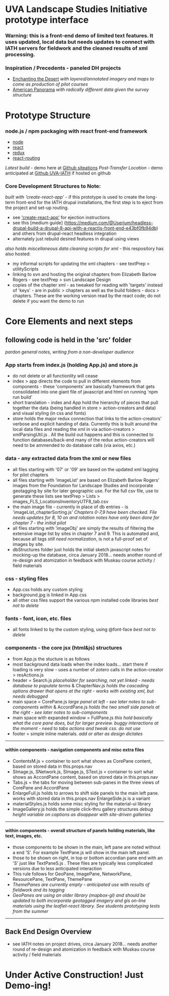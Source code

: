 # UVA Landscape Studies Initiative prototype interface

### Warning: this is a front-end demo of limited text features. It uses updated, local data but needs updates to connect with IATH servers for fieldwork and the cleaned results of xml processing.

### Inspiration / Precedents - paneled DH projects
+ [Enchanting the Desert]() *with layered/annotated imagery and maps to come as production of pilot courses*
+ [American Panorama]() *with radically different data given the survey structure*

# Prototype Structure
### node.js / npm packaging with react front-end framework
+ [node]()
+ [react]()
+ [redux]()
+ [react-routing]()


*Latest build* - demo here at [Github siteations](https://siteations.github.io/uva-lsi/)
*Post-Transfer Location* - demo anticipated at [Github UVA-IATH](https://UVA-IATH.github.io/uva-lsi/) if hosted on github

### Core Development Structures to Note: 

*built with 'create-react-app'* - if this prototype is used to create the long-term front-end for the IATH drupal installations, the first step is to eject from the project and set-up routing.
+ see ['create-react-app'](https://github.com/facebook/create-react-app) for ejection instructions
+ see this [medium guide] (https://medium.com/@Userium/headless-drupal-build-a-drupal-8-api-with-a-reactjs-front-end-e43bf0fb94db) and others from drupal-react headless integration 
+ alternately just rebuild desired features in drupal using views 

*also holds miscellaneous data cleaning scripts for xml* - this respository has also hosted: 
+ my informal scripts for updating the xml chapters - see textPrep > utilityScripts
+ linking to svn and hosting the original chapters from Elizabeth Barlow Rogers - see textPrep > svn Landscape Design
+ copies of the chapter xml - as tweaked for reading with 'targets' instead of 'keys' - are in public > chapters as well as the build folders - docs > chapters. These are the working version read by the react code; do not delete if you want the demo to run


# Core Elements and next steps 
## following code is held in the 'src' folder
*pardon general notes, writing from a non-developer audience*

### App starts from index.js (holding App.js) and store.js
+ do not delete or all functionlity will cease
+ index > app directs the code to pull in different elements from components - these 'components' are basically framework that gets consolidated into one giant file of javascript and html on running 'npm run build'
+ short translation - index and App hold the hierarchy of pieces that pull together the data (being handled in store > action-creators and data) and visual styling (in css and fonts)
+ store holds the major redux connection that links to the action-creators' verbose and explicit handing of data. Currently this is built around the local data files and reading the xml in via action-creators > xmlParsingUtil.js . All the build out happens and this is connected to function databases/back-end many of the redux action-creators will need to be ammended to do database calls (via axios, etc.)

### data - any extracted data from the xml or new files
+ all files starting with '07' or '09' are based on the updated xml tagging for pilot chapters
+ all files starting with 'imageList' are based on Elizabeth Barlow Rogers' images from the Foundation for Landscape Studies and incorporate geotagging by site for later geographic use. For the full csv file, use to generate these lists see textPrep > Lists > images_FLS_LocationsInventoryUTF8_tab.csv 
+ the main image file - currently in place of db entries - is 'imageList_chapterSorting.js' *Chapters 0-7,9 have been checked. File needs updates for 8, 10 on and rotation notes have only been done for chapter 7 - the initial pilot* 
+ all files starting with 'imageObj' are simply the results of filtering the extensive image list by sites in chapter 7 and 9. This is automated and, because all tags *still need normalization*, is not a full-proof set of images by site.
+ dbStructures folder just holds the initial sketch javascript notes for mocking-up the database, circa January 2018... needs another round of re-design and atomization in feedback with Muskau course activity / field materials

### css - styling files
+ App.css holds any custom styling
+ background.jpg is linked in App.css
+ all other css files support the various npm installed code libraries *best not to delete*

### fonts - font, icon, etc. files
+ all fonts linked to by the custom styling, using @font-face *best not to delete*

### components - the core jsx (html&js) structures
+ from App.js the stucture is as follows
+ most background data loads when the index loads... start there if loading is very slow - uses a number of zotero calls in the action-creator > resActions.js
+ header = Search.js *placeholder for searching, not yet linked - needs database to populate terms* & ChapterNav.js *holds the cascading options drawer that opens at the right - works with existing xml, but needs debugged*
+ main space = CorePane.js *large panel at left - see later notes to sub-components within* & AccordPane.js *holds the two small side panels at the right - see later notes to sub-components*
+ main space with expanded window = FullPane.js *this hold basically what the core pane does, but for larger preview. buggy interactions at the moment - need to tabs actions and tweak css. do not use*
+ footer = simple inline materials. *add or alter as design dictates*
---

#### within components - navigation components and misc extra files
+ ContentsM.js = container to sort what shows as CorePane content, based on stored data in this.props.nav 
+ SImage.js, SNetwork.js, SImage.js, SText.js = container to sort what shows as AccordPane content, based on stored data in this.props.nav 
+ Tabs.js = the tabs for moving between sub-panes in the three views of CorePane and AccordPane
+ EnlargeFull.js holds to arrows to shift side panels to the main left pane. works with stored data in this.props.nav EnlargeSide.js is a variant
+ materialStyles.js holds some misc styling for the material-ui library
+ ImageGallery.js holds the simple click-thru gallery structures *debug height variable on captions as disappear with site-driven galleries*
---

#### within components - overall structure of panels holding materials, like text, images, etc.
+ those components to be shown in the main, left pane are noted without a end 'S'. For example TextPane.js will show in the main left panel.
+ those to be shown on right, in top or bottom accordian pane end with an 'S' just like TextPaneS.js . These files are typically less complicated versions due to less anticipated interaction
+ This rule follows for GeoPane, ImagePane, NetworkPane, ResourcePane, TextPane, ThemePane 
+ *ThemePanes are currently empty - anticipated use with results of fieldwork and its tagging*
+ *GeoPanes are using an older library (mapbox-gl) and should be updated to both incorporate geotagged imagery and gis on-line materials using the leaflet-react library. See students prototyping tests from the summer*
---



## Back End Design Overview
+ see IATH notes on project drives, circa January 2018... needs another round of re-design and atomization in feedback with Muskau course activity / field materials 

# Under Active Construction! Just Demo-ing!


